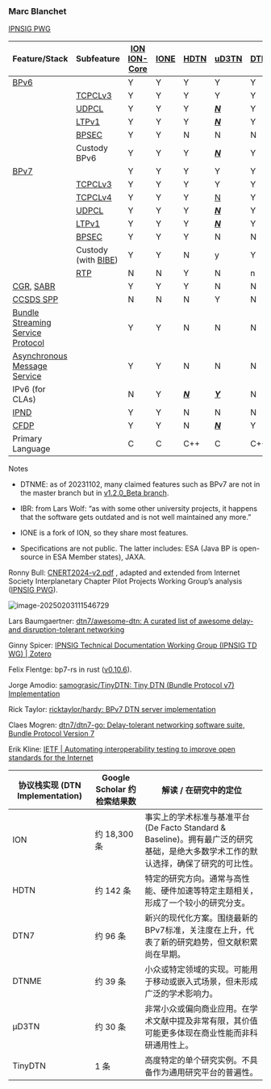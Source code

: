 ### Marc Blanchet

[IPNSIG PWG](https://ipnsig-pwg.github.io/)

| Feature/Stack                                                | Subfeature                                                   | [ION](https://sourceforge.net/projects/ion-dtn/) [ION-Core](https://github.com/nasa-jpl/ion-core) | [IONE](https://sourceforge.net/projects/ione/) | [HDTN](https://github.com/nasa/HDTN/wiki/HDTN-Implementation-Features) | [uD3TN](https://gitlab.com/d3tn/ud3tn)         | [DTNME](https://github.com/nasa/DTNME) | [BPLib/CFS](https://github.com/nasa/bplib) | [Unibo](https://gitlab.com/unibo-dtn/) | [IBR](https://github.com/ibrdtn/ibrdtn) |
| ------------------------------------------------------------ | ------------------------------------------------------------ | ------------------------------------------------------------ | ---------------------------------------------- | ------------------------------------------------------------ | ---------------------------------------------- | -------------------------------------- | ------------------------------------------ | -------------------------------------- | --------------------------------------- |
| [BPv6](https://www.rfc-editor.org/rfc/rfc5050)               |                                                              | Y                                                            | Y                                              | Y                                                            | Y                                              | Y                                      | Y                                          | N                                      | Y                                       |
|                                                              | [TCPCLv3](https://www.rfc-editor.org/rfc/rfc7242)            | Y                                                            | Y                                              | Y                                                            | Y                                              | Y                                      |                                            | N                                      | Y                                       |
|                                                              | [UDPCL](https://www.rfc-editor.org/rfc/rfc7122)              | Y                                                            | Y                                              | Y                                                            | *<u>**N**</u>*                                 | Y                                      |                                            | N                                      | Y                                       |
|                                                              | [LTPv1](https://www.rfc-editor.org/rfc/rfc5326)              | Y                                                            | Y                                              | Y                                                            | <u>***N***</u>                                 | Y                                      |                                            | N                                      | N                                       |
|                                                              | [BPSEC](https://www.rfc-editor.org/rfc/rfc6257)              | Y                                                            | Y                                              | N                                                            | N                                              | N                                      |                                            | N                                      | Y                                       |
|                                                              | Custody BPv6                                                 | Y                                                            | Y                                              | Y                                                            | <u>***N***</u>                                 | Y                                      |                                            | N                                      | n                                       |
| [BPv7](https://www.rfc-editor.org/rfc/rfc9171)               |                                                              | Y                                                            | Y                                              | Y                                                            | Y                                              | Y                                      | Y                                          | Y                                      | N                                       |
|                                                              | [TCPCLv3](https://www.rfc-editor.org/rfc/rfc7242)            | Y                                                            | Y                                              | Y                                                            | Y                                              | Y                                      |                                            | Y                                      | N                                       |
|                                                              | [TCPCLv4](https://www.rfc-editor.org/rfc/rfc9174)            | Y                                                            | Y                                              | Y                                                            | [N](https://gitlab.com/d3tn/ud3tn/-/issues/40) | Y                                      |                                            | N                                      | N                                       |
|                                                              | [UDPCL](https://datatracker.ietf.org/doc/draft-sipos-dtn-udpcl/) | Y                                                            | Y                                              | Y                                                            | *<u>**N**</u>*                                 | Y                                      |                                            | N                                      | N                                       |
|                                                              | [LTPv1](https://www.rfc-editor.org/rfc/rfc5326)              | Y                                                            | Y                                              | Y                                                            | **<u>*N*</u>**                                 | Y                                      |                                            | Y                                      | N                                       |
|                                                              | [BPSEC](https://www.rfc-editor.org/rfc/rfc9172)              | Y                                                            | Y                                              | Y                                                            | N                                              | N                                      |                                            | N                                      | N                                       |
|                                                              | Custody (with [BIBE](https://datatracker.ietf.org/doc/draft-ietf-dtn-bibect/)) | Y                                                            | Y                                              | N                                                            | y                                              | Y                                      |                                            | N                                      | N                                       |
|                                                              | [RTP](https://www.google.com/url?sa=t&rct=j&q=&esrc=s&source=web&cd=&ved=2ahUKEwjrn92gvJaCAxXxFFkFHXY5A1QQFnoECAwQAQ&url=https%3A%2F%2Fcwe.ccsds.org%2Fsis%2Fdocs%2FSIS-MIA%2FDraft%20Documents%2FRTP%20over%20DTN%20for%20Video%2F766x3r0_JPM_RID_Answer_TEMP.doc&usg=AOvVaw3YVH8gKoTvgPLxiUC7PgPq&opi=89978449) | N                                                            | N                                              | Y                                                            | N                                              | n                                      |                                            | N                                      | N                                       |
| [CGR](https://datatracker.ietf.org/doc/html/draft-burleigh-dtnrg-cgr), [SABR](https://public.ccsds.org/Pubs/734x3b1.pdf) |                                                              | Y                                                            | Y                                              | Y                                                            | N                                              | N                                      |                                            | Y                                      | Y                                       |
| [CCSDS SPP](https://public.ccsds.org/Pubs/133x0b2e1.pdf)     |                                                              | N                                                            | N                                              | N                                                            | Y                                              | N                                      |                                            | N                                      | N                                       |
| [Bundle Streaming Service Protocol](https://public.ccsds.org/Pubs/730x2g1.pdf) |                                                              | Y                                                            | Y                                              | N                                                            | N                                              | N                                      |                                            | N                                      | N                                       |
| [Asynchronous Message Service](https://public.ccsds.org/Pubs/735x1b1.pdf) |                                                              | Y                                                            | Y                                              | N                                                            | N                                              | N                                      |                                            | N                                      | N                                       |
| IPv6 (for CLAs)                                              |                                                              | N                                                            | Y                                              | ***<u>N</u>***                                               | **<u>*Y*</u>**                                 | N                                      |                                            | Y                                      | Y                                       |
| [IPND](https://datatracker.ietf.org/doc/draft-johnson-dtn-ipnd/) |                                                              | Y                                                            | Y                                              | N                                                            | N                                              | N                                      |                                            | N                                      | Y                                       |
| [CFDP](https://public.ccsds.org/Pubs/727x0b5.pdf)            |                                                              | Y                                                            | Y                                              | N                                                            | <u>***N***</u>                                 | Y                                      |                                            | N                                      | N                                       |
| Primary Language                                             |                                                              | C                                                            | C                                              | C++                                                          | C                                              | C++                                    | C                                          | C++                                    | C++                                     |

Notes

- DTNME: as of 20231102, many claimed features such as BPv7 are not in the master branch but in [v1.2.0_Beta branch](https://github.com/nasa/DTNME/tree/v1.2.0_Beta).
- IBR: from Lars Wolf: “as with some other university projects, it happens that the software gets outdated and is not well maintained any more.”
- IONE is a fork of ION, so they share most features.

- Specifications are not public. The latter includes: ESA (Java BP is open-source in ESA Member states), JAXA.

Ronny Bull: [CNERT2024-v2.pdf](https://ntrs.nasa.gov/api/citations/20240002839/downloads/CNERT2024-v2.pdf) , adapted and extended from Internet Society Interplanetary Chapter Pilot Projects Working Group’s analysis ([IPNSIG PWG](https://ipnsig-pwg.github.io/)).

![image-20250203111546729](https://minio.8117.me/mdnote-bucket/img/image-20250203111546729.png)

Lars Baumgaertner: [dtn7/awesome-dtn: A curated list of awesome delay- and disruption-tolerant networking](https://github.com/dtn7/awesome-dtn)



Ginny Spicer: [IPNSIG Technical Documentation Working Group (IPNSIG TD WG) | Zotero](https://www.zotero.org/groups/2726293/ipnsig_technical_documentation_working_group_ipnsig_td_wg/collections/MBN82627)

Felix Flentge: bp7-rs in rust ([v0.10.6](https://github.com/dtn7/bp7-rs/releases/tag/v0.10.6)).

Jorge Amodio: [samograsic/TinyDTN: Tiny DTN (Bundle Protocol v7) Implementation](https://github.com/samograsic/TinyDTN)

Rick Taylor: [ricktaylor/hardy: BPv7 DTN server implementation](https://github.com/ricktaylor/hardy)

Claes Mogren: [dtn7/dtn7-go: Delay-tolerant networking software suite, Bundle Protocol Version 7](https://github.com/dtn7/dtn7-go)

Erik Kline: [IETF | Automating interoperability testing to improve open standards for the Internet](https://www.ietf.org/blog/quic-automated-interop-testing/)

| 协议栈实现 (DTN Implementation) | Google Scholar 约检索结果数 | 解读 / 在研究中的定位                                        |
| ------------------------------- | --------------------------- | ------------------------------------------------------------ |
| ION                             | 约 18,300 条                | 事实上的学术标准与基准平台 (De Facto Standard & Baseline)。拥有最广泛的研究基础，是绝大多数学术工作的默认选择，确保了研究的可比性。 |
| HDTN                            | 约 142 条                   | 特定的研究方向。通常与高性能、硬件加速等特定主题相关，形成了一个较小的研究分支。 |
| DTN7                            | 约 96 条                    | 新兴的现代化方案。围绕最新的BPv7标准，关注度在上升，代表了新的研究趋势，但文献积累尚在早期。 |
| DTNME                           | 约 39 条                    | 小众或特定领域的实现。可能用于移动或嵌入式场景，但未形成广泛的学术影响力。 |
| µD3TN                           | 约 30 条                    | 非常小众或偏向商业应用。在学术文献中提及非常有限，其价值可能更多体现在商业性能而非科研通用性上。 |
| TinyDTN                         | 1 条                        | 高度特定的单个研究实例。不具备作为通用研究平台的普遍性。     |
